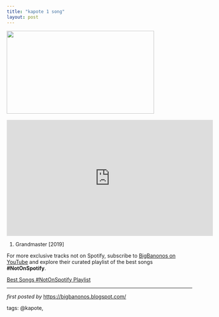 ```yaml
---
title: "kapote 1 song"
layout: post
---
```

<div class="separator" >
<a href="https://i.ytimg.com/vi/Lizdk3u6d2U/maxresdefault.jpg" imageanchor="1"><img border="0" data-original-height="450" data-original-width="800" height="225" src="https://i.ytimg.com/vi/Lizdk3u6d2U/maxresdefault.jpg" width="400" /></a></div>
<br />
<iframe allowfullscreen="allowfullscreen" frameborder="0" height="315" src="https://www.youtube.com/embed/videoseries?list=PLtuNtuTatqI2CtZ0YlmbUUoLPSfHuCH0R" width="560"></iframe><br />
<ol>
<li>Grandmaster [2019]</li>
</ol>


<!--Subscribe and Playlist Links-->
<div>
    <p>For more exclusive tracks not on Spotify, subscribe to <a href="https://www.youtube.com/@BigBanonos" target="_blank">BigBanonos on YouTube</a> and explore their curated playlist of the best songs <strong>#NotOnSpotify</strong>.</p>
    <p><a href="https://www.youtube.com/playlist?list=PLtuNtuTatqI0kFahUCbtbfenC_ET5O_tr" target="_blank">Best Songs #NotOnSpotify Playlist<br /></a></p></div>

<hr />

<p><em>first posted by</em> <a href="https://bigbanonos.blogspot.com/" rel="noopener" target="_new">https://bigbanonos.blogspot.com/</a></p>

<p>tags: @kapote,</p>
